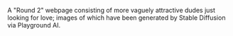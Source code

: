 A "Round 2" webpage consisting of more vaguely attractive dudes just looking for love; images of which have been generated by Stable Diffusion via Playground AI.